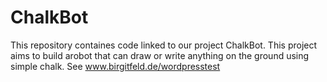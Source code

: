 # ChalkBot

This repository containes code linked to our project ChalkBot. This project aims to build arobot that can draw or write anything
on the ground using simple chalk. See www.birgitfeld.de/wordpresstest
